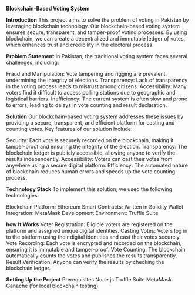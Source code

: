 **Blockchain-Based Voting System**

**Introduction**
This project aims to solve the problem of voting in Pakistan by leveraging blockchain technology. Our blockchain-based voting system ensures secure, transparent, and tamper-proof voting processes. By using blockchain, we can create a decentralized and immutable ledger of votes, which enhances trust and credibility in the electoral process.

**Problem Statement**
In Pakistan, the traditional voting system faces several challenges, including:

Fraud and Manipulation: Vote tampering and rigging are prevalent, undermining the integrity of elections.
Transparency: Lack of transparency in the voting process leads to mistrust among citizens.
Accessibility: Many voters find it difficult to access polling stations due to geographic and logistical barriers.
Inefficiency: The current system is often slow and prone to errors, leading to delays in vote counting and result declaration.

**Solution**
Our blockchain-based voting system addresses these issues by providing a secure, transparent, and efficient platform for casting and counting votes. Key features of our solution include:

Security: Each vote is securely recorded on the blockchain, making it tamper-proof and ensuring the integrity of the election.
Transparency: The blockchain ledger is publicly accessible, allowing anyone to verify the results independently.
Accessibility: Voters can cast their votes from anywhere using a secure digital platform.
Efficiency: The automated nature of blockchain reduces human errors and speeds up the vote counting process.

**Technology Stack**
To implement this solution, we used the following technologies:

Blockchain Platform: Ethereum
Smart Contracts: Written in Solidity
Wallet Integration: MetaMask
Development Environment: Truffle Suite

**how It Works**
Voter Registration: Eligible voters are registered on the platform and assigned unique digital identities.
Casting Votes: Voters log in to the platform using their digital identities and cast their votes securely.
Vote Recording: Each vote is encrypted and recorded on the blockchain, ensuring it is immutable and tamper-proof.
Vote Counting: The blockchain automatically counts the votes and publishes the results transparently.
Result Verification: Anyone can verify the results by checking the blockchain ledger.

**Setting Up the Project**
Prerequisites
Node.js
Truffle Suite
MetaMask
Ganache (for local blockchain testing)
